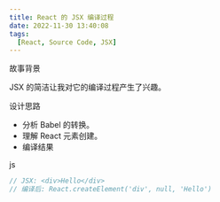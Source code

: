 ```yaml
---
title: React 的 JSX 编译过程
date: 2022-11-30 13:40:08
tags:
  [React, Source Code, JSX]  
---
```


故事背景

JSX 的简洁让我对它的编译过程产生了兴趣。

设计思路

- 分析 Babel 的转换。
- 理解 React 元素创建。
- 编译结果

js

```js
// JSX: <div>Hello</div>
// 编译后: React.createElement('div', null, 'Hello')
``` 